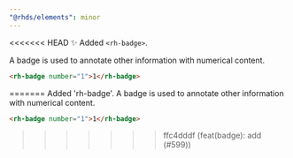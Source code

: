 ```yaml
---
"@rhds/elements": minor
---
```


<<<<<<< HEAD
✨ Added `<rh-badge>`.

A badge is used to annotate other information with numerical content.

```html
<rh-badge number="1">1</rh-badge>
```
=======
Added 'rh-badge'. A badge is used to annotate other information with numerical content.

```html
<rh-badge number="1">1</rh-badge>
```
>>>>>>> ffc4dddf (feat(badge): add <rh-badge> (#599))
